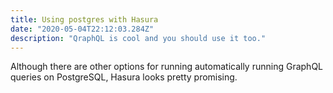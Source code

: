 ```yaml
---
title: Using postgres with Hasura
date: "2020-05-04T22:12:03.284Z"
description: "QraphQL is cool and you should use it too."
---
```


Although there are other options for running automatically running GraphQL queries on PostgreSQL, Hasura looks pretty promising. 